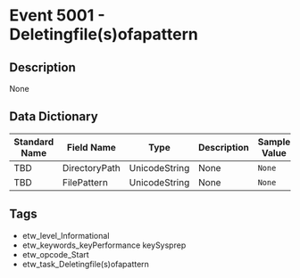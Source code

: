 # Event 5001 - Deletingfile(s)ofapattern

## Description
None

## Data Dictionary
|Standard Name|Field Name|Type|Description|Sample Value|
|---|---|---|---|---|
|TBD|DirectoryPath|UnicodeString|None|`None`|
|TBD|FilePattern|UnicodeString|None|`None`|

## Tags
* etw_level_Informational
* etw_keywords_keyPerformance keySysprep
* etw_opcode_Start
* etw_task_Deletingfile(s)ofapattern